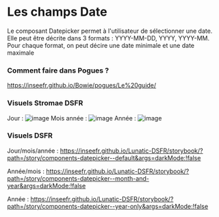 # Les champs Date

Le composant Datepicker permet à l'utilisateur de sélectionner une date.
Elle peut être décrite dans 3 formats : YYYY-MM-DD, YYYY, YYYY-MM.
Pour chaque format, on peut décire une date minimale et une date maximale

### Comment faire dans Pogues ?

https://inseefr.github.io/Bowie/pogues/Le%20guide/

### Visuels Stromae DSFR

Jour :
![image](https://github.com/InseeFr/Stromae/assets/71011059/24a554fc-94ca-4e58-8545-58fdf8543945)
Mois année :
![image](https://github.com/InseeFr/Stromae/assets/71011059/30921e78-835e-4584-90bb-71686dbcbdb2)
Année :
![image](https://github.com/InseeFr/Stromae/assets/71011059/dd8c6ea6-445e-4e3a-bed4-5b9a372e6550)



### Visuels DSFR
 
Jour/mois/année : https://inseefr.github.io/Lunatic-DSFR/storybook/?path=/story/components-datepicker--default&args=darkMode:!false

Année/mois : https://inseefr.github.io/Lunatic-DSFR/storybook/?path=/story/components-datepicker--month-and-year&args=darkMode:!false

Année : https://inseefr.github.io/Lunatic-DSFR/storybook/?path=/story/components-datepicker--year-only&args=darkMode:!false
